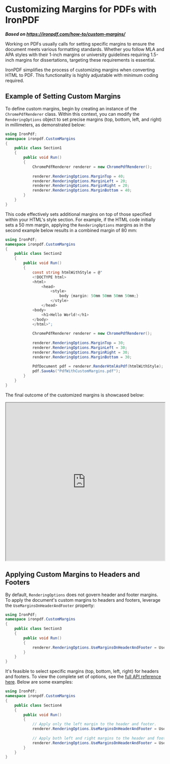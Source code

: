 # Customizing Margins for PDFs with IronPDF

***Based on <https://ironpdf.com/how-to/custom-margins/>***


Working on PDFs usually calls for setting specific margins to ensure the document meets various formatting standards. Whether you follow MLA and APA styles with their 1-inch margins or university guidelines requiring 1.5-inch margins for dissertations, targeting these requirements is essential.

IronPDF simplifies the process of customizing margins when converting HTML to PDF. This functionality is highly adjustable with minimum coding required.

## Example of Setting Custom Margins

To define custom margins, begin by creating an instance of the `ChromePdfRenderer` class. Within this context, you can modify the `RenderingOptions` object to set precise margins (top, bottom, left, and right) in millimeters, as demonstrated below:

```cs
using IronPdf;
namespace ironpdf.CustomMargins
{
    public class Section1
    {
        public void Run()
        {
            ChromePdfRenderer renderer = new ChromePdfRenderer();
            
            renderer.RenderingOptions.MarginTop = 40;
            renderer.RenderingOptions.MarginLeft = 20;
            renderer.RenderingOptions.MarginRight = 20;
            renderer.RenderingOptions.MarginBottom = 40;
        }
    }
}
```

This code effectively sets additional margins on top of those specified within your HTML's style section. For example, if the HTML code initially sets a 50 mm margin, applying the `RenderingOptions` margins as in the second example below results in a combined margin of 80 mm:

```cs
using IronPdf;
namespace ironpdf.CustomMargins
{
    public class Section2
    {
        public void Run()
        {
            const string htmlWithStyle = @"
            <!DOCTYPE html>
            <html>
                <head>
                    <style>
                        body {margin: 50mm 50mm 50mm 50mm;}
                    </style>
                </head>
            <body>
                <h1>Hello World!</h1>
            </body>
            </html>";
            
            ChromePdfRenderer renderer = new ChromePdfRenderer();
            
            renderer.RenderingOptions.MarginTop = 30;
            renderer.RenderingOptions.MarginLeft = 30;
            renderer.RenderingOptions.MarginRight = 30;
            renderer.RenderingOptions.MarginBottom = 30;
            
            PdfDocument pdf = renderer.RenderHtmlAsPdf(htmlWithStyle);
            pdf.SaveAs("PdfWithCustomMargins.pdf");
        }
    }
}
```

The final outcome of the customized margins is showcased below:

<iframe loading="lazy" src="https://ironpdf.com/static-assets/pdf/how-to/custom-margins/PdfWithCustomMargins.pdf" width="100%" height="500px"></iframe>

## Applying Custom Margins to Headers and Footers

By default, `RenderingOptions` does not govern header and footer margins. To apply the document's custom margins to headers and footers, leverage the `UseMarginsOnHeaderAndFooter` property:

```cs
using IronPdf;
namespace ironpdf.CustomMargins
{
    public class Section3
    {
        public void Run()
        {
            renderer.RenderingOptions.UseMarginsOnHeaderAndFooter = UseMargins.All;
        }
    }
}
```

It's feasible to select specific margins (top, bottom, left, right) for headers and footers. To view the complete set of options, see the [full API reference here](https://ironpdf.com/object-reference/api/IronPdf.UseMargins.html). Below are some examples:

```cs
using IronPdf;
namespace ironpdf.CustomMargins
{
    public class Section4
    {
        public void Run()
        {
            // Apply only the left margin to the header and footer.
            renderer.RenderingOptions.UseMarginsOnHeaderAndFooter = UseMargins.Left;
            
            // Apply both left and right margins to the header and footer.
            renderer.RenderingOptions.UseMarginsOnHeaderAndFooter = UseMargins.LeftAndRight;
        }
    }
}
```